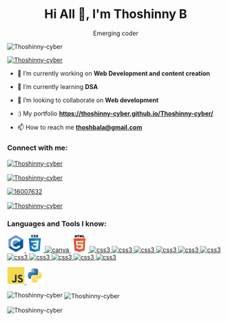 <h1 align="center">Hi All 👋, I'm Thoshinny B</h1>
<p align="center">Emerging coder</p>

<p align="left"> <img src="https://komarev.com/ghpvc/?username=Thoshinny-cyber&label=Profile%20views&color=0e75b6&style=flat" alt="Thoshinny-cyber" /> </p>

<p align="left"> <p align="left"> <a href="https://github.com/ryo-ma/github-profile-trophy"><img src="https://github-profile-trophy.vercel.app/?username=Thoshinny-cyber" alt="Thoshinny-cyber" /></a> </p>
</a> </p>

<!--<p align="left"> <a href="https://twitter.com/Thoshinny-cyberS" target="blank"><img src="https://img.shields.io/twitter/follow/Thoshinny-cyberS?logo=twitter&style=for-the-badge" alt="Thoshinny-cyberS" /></a> </p>-->

- 🔭 I’m currently working on **Web Development and content creation**

- 🌱 I’m currently learning **DSA**

- 👯 I’m looking to collaborate on **Web development**

- :) My portfolio **https://thoshinny-cyber.github.io/Thoshinny-cyber/**

- 📫 How to reach me **thoshbala@gmail.com**



<h3 align="left">Connect with me:</h3>
<p align="left">
<a href="https://twitter.com/thoshinny" target="blank"><img align="center" src="https://raw.githubusercontent.com/rahuldkjain/github-profile-readme-generator/master/src/images/icons/Social/twitter.svg" alt="Thoshinny-cyber" height="30" width="40" /></a>
  
<a href="https://www.linkedin.com/in/thoshinny-b-6a278b1ab/" target="blank"><img align="center" src="https://raw.githubusercontent.com/rahuldkjain/github-profile-readme-generator/master/src/images/icons/Social/linked-in-alt.svg" alt="Thoshinny-cyber" height="30" width="40" /></a>
  
<a href="https://stackoverflow.com/users/16461094/thoshinny-b" target="blank"><img align="center" src="https://raw.githubusercontent.com/rahuldkjain/github-profile-readme-generator/master/src/images/icons/Social/stack-overflow.svg" alt="16007632" height="30" width="40" /></a>
  
<a href="https://www.hackerrank.com/Thoshinny" target="blank"><img align="center" src="https://raw.githubusercontent.com/rahuldkjain/github-profile-readme-generator/master/src/images/icons/Social/hackerrank.svg" alt="Thoshinny-cyber" height="30" width="40" /></a>
</p>

<h3 align="left">Languages and Tools I know:</h3>
<p align="left"> <a href="https://www.cprogramming.com/" target="_blank"> <img src="https://raw.githubusercontent.com/devicons/devicon/master/icons/c/c-original.svg" alt="c" width="40" height="40"/> </a> 
  <a href="https://www.w3schools.com/css/" target="_blank"> <img src="https://raw.githubusercontent.com/devicons/devicon/master/icons/css3/css3-original-wordmark.svg" alt="css3" width="40" height="40"/> </a> 
 <a href="https://www.canva.com/" target="_blank"> <img src="https://www.vhv.rs/dpng/d/209-2091166_graphic-design-software-canva-icon-hd-png-download.png" alt="canva" width="40" height="40"/> </a> 
  <a href="https://www.w3.org/html/" target="_blank"> <img src="https://raw.githubusercontent.com/devicons/devicon/master/icons/html5/html5-original-wordmark.svg" alt="html5" width="40" height="40"/> </a> 
  <a href="https://trufflesuite.com/" target="_blank"> <img src="https://trufflesuite.com/assets/logo.png" alt="css3" width="40" height="40"/> </a>
  <a href="https://docs.soliditylang.org/en/v0.8.12/" target="_blank"> <img src="https://docs.soliditylang.org/en/v0.8.12/_static/logo.svg" alt="css3" width="40" height="40"/> </a>
   <a href="https://trufflesuite.com/ganache/index.html" target="_blank"> <img src="https://trufflesuite.com/img/ganache-header.svg" alt="css3" width="40" height="40"/> </a>
   <a href="https://ethereum.org/en/" target="_blank"> <img src="https://ethereum.org/static/a110735dade3f354a46fc2446cd52476/db4de/eth-home-icon.webp" alt="css3" width="40" height="40"/> </a>
   <a href="https://nodejs.org/en/" target="_blank"> <img src="https://nodejs.org/static/images/logo.svg" alt="css3" width="40" height="40"/> </a>
  <a href="https://firebase.google.com/" target="_blank"> <img src="https://www.gstatic.com/devrel-devsite/prod/vea32910d5631902da7876bf3132bf2a23b4c6e7b82b4223c953da55851058027/firebase/images/lockup.svg" alt="css3" width="40" height="40"/> </a>
   <a href="https://git-scm.com/" target="_blank"> <img src="https://git-scm.com/images/logo@2x.png" alt="css3" width="40" height="40"/> </a>
   <a href="https://www.java.com/en/" target="_blank"> <img src="https://upload.wikimedia.org/wikipedia/en/3/30/Java_programming_language_logo.svg" alt="css3" width="40" height="40"/> </a>
  <a href="https://web3.foundation/" target="_blank"> <img src="https://compile.blog/wp-content/uploads/2021/11/web3-icon.png" alt="css3" width="40" height="40"/> </a>
  <a href="https://metamask.io//" target="_blank"> <img src="https://images.ctfassets.net/9sy2a0egs6zh/4zJfzJbG3kTDSk5Wo4RJI1/1b363263141cf629b28155e2625b56c9/mm-logo.svg" alt="css3" width="40" height="40"/> </a>
  <a href="https://flutter.dev/?gclid=CjwKCAiA4KaRBhBdEiwAZi1zzr4BP50ggS9sKKQ8Qz7bGpkSZglPkQ_GUOMwyQxjbqBTo8Lv0qChlBoCvKEQAvD_BwE&gclsrc=aw.ds" target="_blank"> <img src="https://storage.googleapis.com/cms-storage-bucket/ec64036b4eacc9f3fd73.svg" alt="css3" width="40" height="40"/> </a>
<!--   <a href="https://www.php.net/" target="_blank"> <img src="https://www.php.net/images/logos/php-logo.svg" alt="css3" width="40" height="40"/> </a> -->
<!--   <a href="https://www.mysql.com/" target="_blank"> <img src="https://upload.wikimedia.org/wikipedia/fr/thumb/6/62/MySQL.svg/1200px-MySQL.svg.png" alt="css3" width="40" height="40"/> </a>
   <a href="https://jupyter.org/" target="_blank"> <img src="https://jupyter.org/assets/homepage/main-logo.svg" alt="css3" width="40" height="40"/> </a> -->
  
  <!-- <a href="https://www.java.com" target="_blank"> <img src="https://raw.githubusercontent.com/devicons/devicon/master/icons/java/java-original.svg" alt="java" width="40" height="40"/> </a> <a href="https://developer.mozilla.org/en-US/docs/Web/JavaScript" target="_blank"> <img src="https://raw.githubusercontent.com/devicons/devicon/master/icons/javascript/javascript-original.svg" alt="javascript" width="40" height="40"/> </a> <a href="https://materializecss.com/" target="_blank"> <img src="https://raw.githubusercontent.com/prplx/svg-logos/5585531d45d294869c4eaab4d7cf2e9c167710a9/svg/materialize.svg" alt="materialize" width="40" height="40"/> </a> -->
  <a href="https://developer.mozilla.org/en-US/docs/Web/JavaScript" target="_blank"> <img src="https://raw.githubusercontent.com/devicons/devicon/master/icons/javascript/javascript-original.svg" alt="javascript" width="40" height="40"/> </a>
  <a href="https://www.python.org" target="_blank"> <img src="https://raw.githubusercontent.com/devicons/devicon/master/icons/python/python-original.svg" alt="python" width="40" height="40"/> </a> <!--<a href="https://reactjs.org/" target="_blank"> <img src="https://raw.githubusercontent.com/devicons/devicon/master/icons/react/react-original-wordmark.svg" alt="react" width="40" height="40"/> </a> <a href="https://sass-lang.com" target="_blank"> <img src="https://raw.githubusercontent.com/devicons/devicon/master/icons/sass/sass-original.svg" alt="sass" width="40" height="40"/> </a> --></p>

<p><img align="left" src="https://github-readme-stats.vercel.app/api/top-langs?username=Thoshinny-cyber&show_icons=true&theme=dark&title_color=fffafa&text_color=ffffff&locale=en&layout=compact" alt="Thoshinny-cyber" /></p>

<p>&nbsp;<img align="center" src="https://github-readme-stats.vercel.app/api?username=Thoshinny-cyber&show_icons=true&theme=dark&text_color=ffffff&locale=en" alt="Thoshinny-cyber" /></p>

<p><img align="center" src="https://github-readme-streak-stats.herokuapp.com/?user=Thoshinny-cyber&theme=dark" alt="Thoshinny-cyber" /></p>
